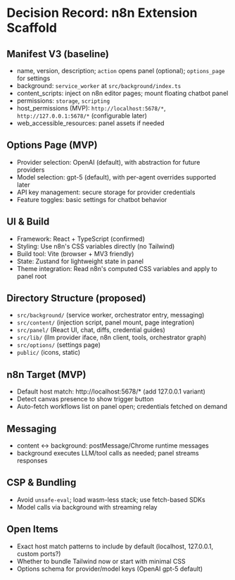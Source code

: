 # Decision Record: n8n Extension Scaffold

## Manifest V3 (baseline)
- name, version, description; `action` opens panel (optional); `options_page` for settings
- background: `service_worker` at `src/background/index.ts`
- content_scripts: inject on n8n editor pages; mount floating chatbot panel
- permissions: `storage`, `scripting`
- host_permissions (MVP): `http://localhost:5678/*`, `http://127.0.0.1:5678/*` (configurable later)
- web_accessible_resources: panel assets if needed

## Options Page (MVP)
- Provider selection: OpenAI (default), with abstraction for future providers
- Model selection: gpt-5 (default), with per-agent overrides supported later
- API key management: secure storage for provider credentials
- Feature toggles: basic settings for chatbot behavior

## UI & Build
- Framework: React + TypeScript (confirmed)
- Styling: Use n8n's CSS variables directly (no Tailwind)
- Build tool: Vite (browser + MV3 friendly)
- State: Zustand for lightweight state in panel
- Theme integration: Read n8n's computed CSS variables and apply to panel root

## Directory Structure (proposed)
- `src/background/` (service worker, orchestrator entry, messaging)
- `src/content/` (injection script, panel mount, page integration)
- `src/panel/` (React UI, chat, diffs, credential guides)
- `src/lib/` (llm provider iface, n8n client, tools, orchestrator graph)
- `src/options/` (settings page)
- `public/` (icons, static)

## n8n Target (MVP)
- Default host match: http://localhost:5678/* (add 127.0.0.1 variant)
- Detect canvas presence to show trigger button
- Auto-fetch workflows list on panel open; credentials fetched on demand

## Messaging
- content ↔ background: postMessage/Chrome runtime messages
- background executes LLM/tool calls as needed; panel streams responses

## CSP & Bundling
- Avoid `unsafe-eval`; load wasm-less stack; use fetch-based SDKs
- Model calls via background with streaming relay

## Open Items
- Exact host match patterns to include by default (localhost, 127.0.0.1, custom ports?)
- Whether to bundle Tailwind now or start with minimal CSS
- Options schema for provider/model keys (OpenAI gpt-5 default)
